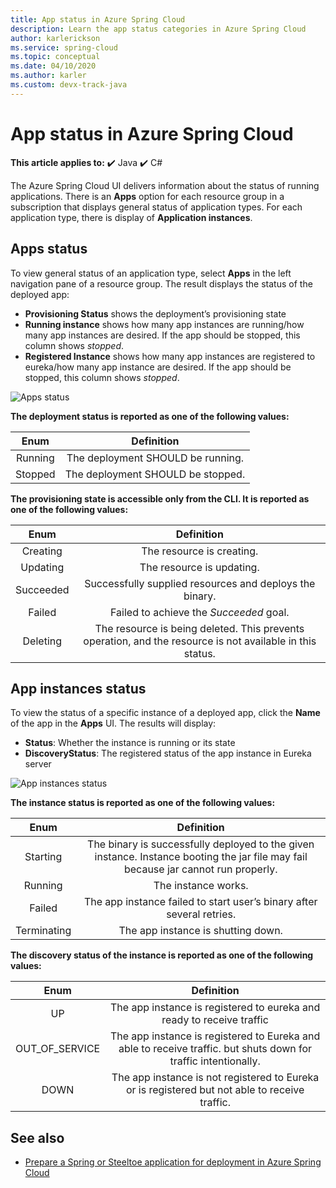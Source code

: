 ```yaml
---
title: App status in Azure Spring Cloud
description: Learn the app status categories in Azure Spring Cloud
author: karlerickson
ms.service: spring-cloud
ms.topic: conceptual
ms.date: 04/10/2020
ms.author: karler
ms.custom: devx-track-java
---
```


# App status in Azure Spring Cloud

**This article applies to:** ✔️ Java ✔️ C#

The Azure Spring Cloud UI delivers information about the status of running applications.  There is an **Apps** option for each resource group in a subscription that displays general status of application types.  For each application type, there is display of **Application instances**.

## Apps status
To view general status of an application type, select **Apps** in the left navigation pane of a resource group. The result displays the status of the deployed app:

* **Provisioning Status** shows the deployment’s provisioning state
* **Running instance** shows how many app instances are running/how many app instances are desired. If the app should be stopped, this column shows *stopped*.
* **Registered Instance** shows how many app instances are registered to eureka/how many app instance are desired. If the app should be stopped, this column shows *stopped*.


 ![Apps status](media/spring-cloud-concept-app-status/apps-ui-status.png)

**The deployment status is reported as one of the following values:**

| Enum | Definition |
|:--:|:----------------:|
| Running | The deployment SHOULD be running. |
| Stopped | The deployment SHOULD be stopped. |

**The provisioning state is accessible only from the CLI.  It is reported as one of the following values:**

| Enum | Definition |
|:--:|:----------------:|
| Creating | The resource is creating. |
| Updating | The resource is updating. |
| Succeeded | Successfully supplied resources and deploys the binary. |
| Failed | Failed to achieve the *Succeeded* goal. |
| Deleting | The resource is being deleted. This prevents operation, and the resource is not available in this status. |

## App instances status

To view the status of a specific instance of a deployed app, click the **Name** of the app in the **Apps** UI. The results will display:
* **Status**: Whether the instance is running or its state
* **DiscoveryStatus**: The registered status of the app instance in Eureka server

 ![App instances status](media/spring-cloud-concept-app-status/apps-ui-instance-status.png)

**The instance status is reported as one of the following values:**

| Enum | Definition |
|:--:|:----------------:|
| Starting | The binary is successfully deployed to the given instance. Instance booting the jar file may fail because jar cannot run properly. |
| Running | The instance works. |
| Failed | The app instance failed to start user’s binary after several retries. |
| Terminating | The app instance is shutting down. |

**The discovery status of the instance is reported as one of the following values:**

| Enum | Definition |
|:--:|:----------------:|
| UP | The app instance is registered to eureka and ready to receive traffic |
| OUT_OF_SERVICE | The app instance is registered to Eureka and able to receive traffic. but shuts down for traffic intentionally. |
| DOWN | The app instance is not registered to Eureka or is registered but not able to receive traffic. |


## See also
* [Prepare a Spring or Steeltoe application for deployment in Azure Spring Cloud](how-to-prepare-app-deployment.md)